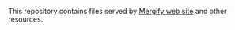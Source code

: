 This repository contains files served by [Mergify web site](https://mergify.com) and other resources.
